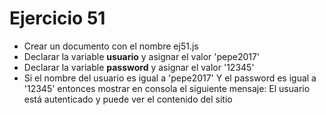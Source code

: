# Ejercicio 51

* Crear un documento con el nombre ej51.js
* Declarar la variable **usuario** y asignar el valor 'pepe2017'
* Declarar la variable **password** y asignar el valor '12345'
* Si el nombre del usuario es igual a 'pepe2017' Y el password es igual a '12345' entonces mostrar en consola el siguiente mensaje:
El usuario está autenticado y puede ver el contenido del sitio
